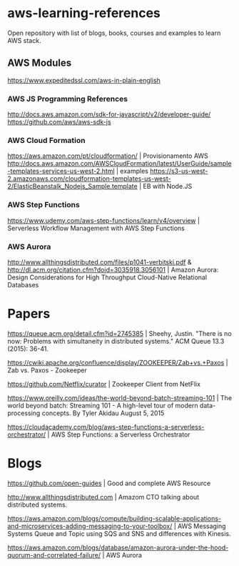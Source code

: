 # aws-learning-references
Open repository with list of blogs, books, courses and examples to learn AWS stack.

## AWS Modules

https://www.expeditedssl.com/aws-in-plain-english

### AWS JS Programming References
http://docs.aws.amazon.com/sdk-for-javascript/v2/developer-guide/
https://github.com/aws/aws-sdk-js


### AWS Cloud Formation
https://aws.amazon.com/pt/cloudformation/ | Provisionamento AWS
http://docs.aws.amazon.com/AWSCloudFormation/latest/UserGuide/sample-templates-services-us-west-2.html | examples
https://s3-us-west-2.amazonaws.com/cloudformation-templates-us-west-2/ElasticBeanstalk_Nodejs_Sample.template | EB with Node.JS

### AWS Step Functions

https://www.udemy.com/aws-step-functions/learn/v4/overview | Serverless Workflow Management with AWS Step Functions

### AWS Aurora
http://www.allthingsdistributed.com/files/p1041-verbitski.pdf & http://dl.acm.org/citation.cfm?doid=3035918.3056101 | Amazon Aurora: Design Considerations for High Throughput Cloud-Native Relational Databases

# Papers

https://queue.acm.org/detail.cfm?id=2745385 | Sheehy, Justin. "There is no now: Problems with simultaneity in distributed systems." ACM Queue 13.3 (2015): 36-41.

https://cwiki.apache.org/confluence/display/ZOOKEEPER/Zab+vs.+Paxos | Zab vs. Paxos - Zookeeper

https://github.com/Netflix/curator | Zookeeper Client from NetFlix

https://www.oreilly.com/ideas/the-world-beyond-batch-streaming-101 | The world beyond batch: Streaming 101 - A high-level tour of modern data-processing concepts. By Tyler Akidau August 5, 2015

https://cloudacademy.com/blog/aws-step-functions-a-serverless-orchestrator/ | AWS Step Functions: a Serverless Orchestrator


# Blogs

https://github.com/open-guides | Good and complete AWS Resource

http://www.allthingsdistributed.com | Amazom CTO talking about distributed systems.

https://aws.amazon.com/blogs/compute/building-scalable-applications-and-microservices-adding-messaging-to-your-toolbox/ | AWS Messaging Systems Queue and Topic using SQS and SNS and differences with Kinesis.

https://aws.amazon.com/blogs/database/amazon-aurora-under-the-hood-quorum-and-correlated-failure/ | AWS Aurora
